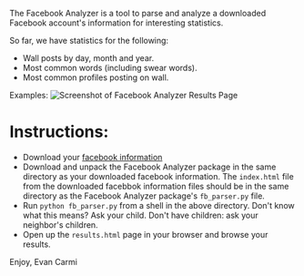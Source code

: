 The Facebook Analyzer is a tool to parse and analyze a downloaded Facebook account's information for interesting statistics.

So far, we have statistics for the following:

* Wall posts by day, month and year.
* Most common words (including swear words).
* Most common profiles posting on wall.

Examples:
![Screenshot of Facebook Analyzer Results Page](https://github.com/carmi/facebook-analyzer/raw/master/analysis/img/screenshot/fb-analyzer.png)


# Instructions:
* Download your <a href="http://www.facebook.com/help/?page=18830">facebook information</a>
* Download and unpack the Facebook Analyzer package in the same directory as your downloaded facebook information. The <code>index.html</code> file from the downloaded facebbok information files should be in the same directory as the Facebook Analyzer package's <code>fb_parser.py</code> file.
* Run <code>python fb_parser.py</code> from a shell in the above directory. Don't know what this means? Ask your child. Don't have children: ask your neighbor's children.
* Open up the `results.html` page in your browser and browse your results.

Enjoy,
Evan Carmi
